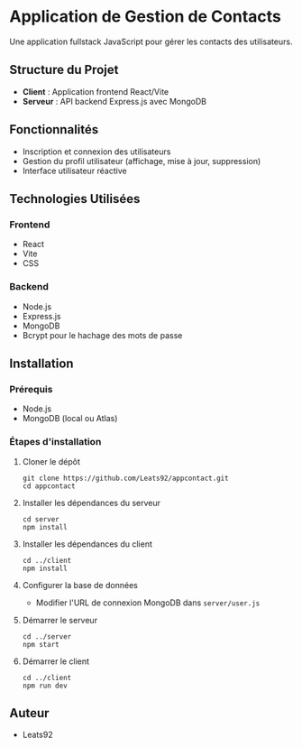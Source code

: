 # Application de Gestion de Contacts

Une application fullstack JavaScript pour gérer les contacts des utilisateurs.

## Structure du Projet

- **Client** : Application frontend React/Vite
- **Serveur** : API backend Express.js avec MongoDB

## Fonctionnalités

- Inscription et connexion des utilisateurs
- Gestion du profil utilisateur (affichage, mise à jour, suppression)
- Interface utilisateur réactive

## Technologies Utilisées

### Frontend
- React
- Vite
- CSS

### Backend
- Node.js
- Express.js
- MongoDB
- Bcrypt pour le hachage des mots de passe

## Installation

### Prérequis
- Node.js
- MongoDB (local ou Atlas)

### Étapes d'installation

1. Cloner le dépôt
   ```
   git clone https://github.com/Leats92/appcontact.git
   cd appcontact
   ```

2. Installer les dépendances du serveur
   ```
   cd server
   npm install
   ```

3. Installer les dépendances du client
   ```
   cd ../client
   npm install
   ```

4. Configurer la base de données
   - Modifier l'URL de connexion MongoDB dans `server/user.js`

5. Démarrer le serveur
   ```
   cd ../server
   npm start
   ```

6. Démarrer le client
   ```
   cd ../client
   npm run dev
   ```

## Auteur

- Leats92